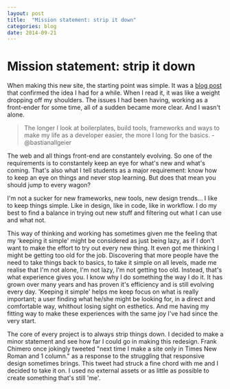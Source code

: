 ```yaml
---
layout: post
title:  "Mission statement: strip it down"
categories: blog
date: 2014-09-21
---
```


# Mission statement: strip it down

When making this new site, the starting point was simple. It was a [blog post](http://bastianallgeier.com/notes/simplicity) that confirmed the idea I had for a while. When I read it, it was like a weight dropping off my shoulders. The issues I had been having, working as a front-ender for some time, all of a sudden became more clear. And I wasn't alone.

> The longer I look at boilerplates, build tools, frameworks and ways to make my life as a developer easier, the more I long for the basics. - @bastianallgeier

The web and all things front-end are constantely evolving. So one of the requirements is to constantely keep an eye for what's new and what's coming. That's also what I tell students as a major requirement: know how to keep an eye on things and never stop learning. But does that mean you should jump to every wagon?

I'm not a sucker for new frameworks, new tools, new design trends... I like to keep things simple. Like in design, like in code, like in workflow. I do my best to find a balance in trying out new stuff and filtering out what I can use and what not.

This way of thinking and working has sometimes given me the feeling that my 'keeping it simple' might be considered as just being lazy, as if I don't want to make the effort to try out every new thing. It even got me thinking I might be getting too old for the job. Discovering that more people have the need to take things back to basics, to take it simple on all levels, made me realise that I'm not alone, I'm not lazy, I'm not getting too old. Instead, that's what experience gives you. I know why I do something the way I do it. It has grown over many years and has proven it's efficiency and is still evolving every day. 'Keeping it simple' helps me keep focus on what is really important; a user finding what he/she might be looking for, in a direct and comfortable way, whithout losing sight on esthetics. And me having my fitting way to make these experiences with the same joy I've had since the very start.

The core of every project is to always strip things down. I decided to make a minor statement and see how far I could go in making this redesign. Frank Chimero once jokingly tweeted "next time I make a site only in Times New Roman and 1 column." as a response to the struggling that responsive design sometimes brings. This tweet had struck a fine chord with me and I decided to take it on. I used no external assets or as little as possible to create something that's still 'me'.

